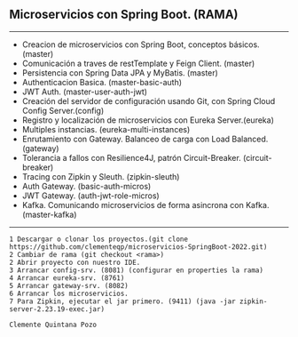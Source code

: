 ## Microservicios con Spring Boot. (RAMA)
---

* Creacion de microservicios con Spring Boot, conceptos básicos. (master)
* Comunicación a traves de restTemplate y  Feign Client. (master)
* Persistencia con Spring Data JPA y MyBatis. (master)
* Authenticacion Basica. (master-basic-auth)
* JWT Auth. (master-user-auth-jwt)
* Creación del servidor de configuración usando Git, con Spring Cloud Config Server.(config)
* Registro y localización de microservicios con Eureka Server.(eureka)
* Multiples instancias. (eureka-multi-instances)
* Enrutamiento con Gateway. Balanceo de carga con Load Balanced. (gateway)
* Tolerancia a fallos con Resilience4J, patrón Circuit-Breaker. (circuit-breaker)
* Tracing con Zipkin y Sleuth. (zipkin-sleuth)
* Auth Gateway. (basic-auth-micros)
* JWT Gateway. (auth-jwt-role-micros)
* Kafka. Comunicando microservicios de forma asincrona con Kafka. (master-kafka)

---

    1 Descargar o clonar los proyectos.(git clone https://github.com/clementeqp/microservicios-SpringBoot-2022.git)
    2 Cambiar de rama (git checkout <rama>)
    2 Abrir proyecto con nuestro IDE. 
    3 Arrancar config-srv. (8081) (configurar en properties la rama)
    4 Arrancar eureka-srv. (8761)
    5 Arrancar gateway-srv. (8082)
    6 Arrancar los microservicios.
    7 Para Zipkin, ejecutar el jar primero. (9411) (java -jar zipkin-server-2.23.19-exec.jar)

    Clemente Quintana Pozo